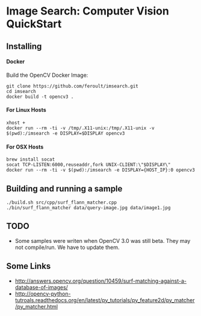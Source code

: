 # Image Search: Computer Vision QuickStart

## Installing

#### Docker

Build the OpenCV Docker Image:

    git clone https://github.com/feroult/imsearch.git
    cd imsearch
    docker build -t opencv3 .

#### For Linux Hosts

    xhost +
    docker run --rm -ti -v /tmp/.X11-unix:/tmp/.X11-unix -v $(pwd):/imsearch -e DISPLAY=$DISPLAY opencv3

#### For OSX Hosts

    brew install socat
    socat TCP-LISTEN:6000,reuseaddr,fork UNIX-CLIENT:\"$DISPLAY\"
    docker run --rm -ti -v $(pwd):/imsearch -e DISPLAY={HOST_IP}:0 opencv3

## Building and running a sample

    ./build.sh src/cpp/surf_flann_matcher.cpp
    ./bin/surf_flann_matcher data/query-image.jpg data/image1.jpg

## TODO

* Some samples were writen when OpenCV 3.0 was still beta. They may not compile/run.
  We have to update them.

## Some Links

* http://answers.opencv.org/question/10459/surf-matching-against-a-database-of-images/
* http://opencv-python-tutroals.readthedocs.org/en/latest/py_tutorials/py_feature2d/py_matcher/py_matcher.html
